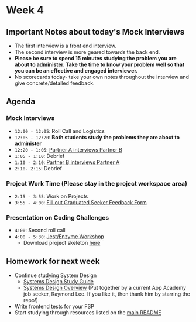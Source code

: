# Week 4

## Important Notes about today's Mock Interviews
* The first interview is a front end interview.
* The second interview is more geared towards the back end.
* **Please be sure to spend 15 minutes studying the problem you are about to administer. Take the time to know your problem well so that you can be an effective and engaged interviewer.**
* No scorecards today- take your own notes throughout the interview and give concrete/detailed feedback.

## Agenda
### Mock Interviews
* `12:00 - 12:05`: Roll Call and Logistics
* `12:05 - 12:20`: **Both students study the problems they are about to administer**
* `12:20 - 1:05`: [Partner A interviews Partner B][first-interview]
* `1:05 - 1:10`: Debrief
* `1:10 - 2:10`: [Partner B interviews Partner A][second-interview]
* `2:10- 2:15`: Debrief

### Project Work Time (**Please stay in the project workspace area**)
* `2:15 - 3:55`: Work on Projects
* `3:55 - 4:00`: [Fill out Graduated Seeker Feedback Form][graduated-feedback]

### Presentation on Coding Challenges
* `4:00`: Second roll call
* `4:00 - 5:30`: [Jest/Enzyme Workshop][jest-enzyme-slides]
  * Download project skeleton [here][jest-enzyme-skeleton]


## Homework for next week
* Continue studying System Design
  * [Systems Design Study Guide][system-design-guide]
  * [Systems Design Overview][raymond-system-design] (Put together by a current App Academy job seeker, Raymond Lee. If you like it, then thank him by starring the repo!)
* Write frontend tests for your FSP
* Start studying through resources listed on the [main README][readme]


<!-- Links -->
[scorecard]: https://docs.google.com/spreadsheets/d/1eFBnYk4NUdLMwc-P8eHLCgasHwvSKXWzJYHY9wiIQDQ/edit#gid=685176861
[first-interview]: ./mock-interviews/first.md
[second-interview]: ./mock-interviews/second.md
[graduated-feedback]: https://goo.gl/forms/lV7hQmnOgi8gJcjb2
[jest-enzyme-slides]: frontend_testing_workshop/
[jest-enzyme-skeleton]: frontend_testing_workshop/benchbnb_solution.zip?raw=true

<!-- Homework Links -->
[system-design-guide]: https://github.com/donnemartin/system-design-primer
[raymond-system-design]: https://github.com/rlee0525/TechnicalConceptsForInterviews
[readme]: ../README.md
